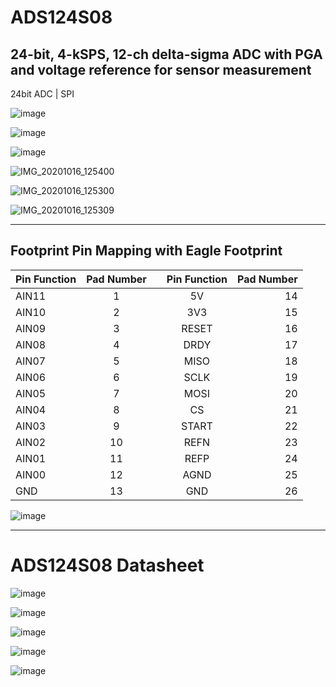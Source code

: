 # ADS124S08

## 24-bit, 4-kSPS, 12-ch delta-sigma ADC with PGA and voltage reference for sensor measurement

24bit ADC | SPI

![image](https://user-images.githubusercontent.com/28555587/93339717-8b348f00-f849-11ea-8baa-f572e47056fe.png)

![image](https://user-images.githubusercontent.com/28555587/93339467-401a7c00-f849-11ea-8a2e-687ee4ab0053.png)

![image](https://user-images.githubusercontent.com/28555587/93339551-588a9680-f849-11ea-9f44-8fdf3ba57102.png)

![IMG_20201016_125400](https://user-images.githubusercontent.com/28555587/96328495-5f334600-1061-11eb-8610-5243e243b22e.jpg)

![IMG_20201016_125300](https://user-images.githubusercontent.com/28555587/96328498-69554480-1061-11eb-9cb5-d51d6ce3ab7f.jpg)

![IMG_20201016_125309](https://user-images.githubusercontent.com/28555587/96328503-6e19f880-1061-11eb-9bdd-bc0b2a0a72ff.jpg)


-----------------------------------------------------------------------

## Footprint Pin Mapping with Eagle Footprint

|Pin Function| Pad Number  |   | Pin Function | Pad Number  |
| :---       |    :----:   |:-:|     :----:   |        ---: |
| AIN11      | 1           |   | 5V           |    14       |
| AIN10      | 2           |   | 3V3          |    15       |
| AIN09      | 3           |   | RESET        |    16       |
| AIN08      | 4           |   | DRDY         |    17       |
| AIN07      | 5           |   | MISO         |    18       |
| AIN06      | 6           |   | SCLK         |    19       |
| AIN05      | 7           |   | MOSI         |    20       |
| AIN04      | 8           |   | CS           |    21       |
| AIN03      | 9           |   | START        |    22       |
| AIN02      | 10          |   | REFN         |    23       |
| AIN01      | 11          |   | REFP         |    24       |
| AIN00      | 12          |   | AGND         |    25       |
| GND        | 13          |   | GND          |    26       |


![image](https://user-images.githubusercontent.com/28555587/93362163-474e8380-f863-11ea-8213-5a7e38fbfbb2.png)

-----------------------------------------------------------------------

# ADS124S08 Datasheet


![image](https://user-images.githubusercontent.com/28555587/93361043-fe49ff80-f861-11ea-8679-0520f6e68111.png)

![image](https://user-images.githubusercontent.com/28555587/93360387-3bfa5880-f861-11ea-9e58-076f1c2b4f11.png)

![image](https://user-images.githubusercontent.com/28555587/93360460-503e5580-f861-11ea-9fef-fee498b8addc.png)

![image](https://user-images.githubusercontent.com/28555587/93360566-6ea45100-f861-11ea-81fd-4c6c933162b3.png)

![image](https://user-images.githubusercontent.com/28555587/93360889-d35fab80-f861-11ea-9bef-a9e37f9efbe3.png)
